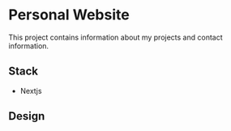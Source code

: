 # Personal Website

This project contains information about my projects and contact information.

## Stack

- Nextjs

## Design
